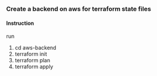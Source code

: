 ### Create a backend on aws for terraform state files

#### Instruction

run

1. cd aws-backend
2. terraform init
3. terraform plan
4. terraform apply
